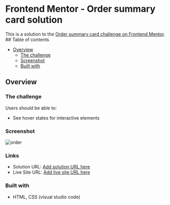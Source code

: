 # Frontend Mentor - Order summary card solution

This is a solution to the [Order summary card challenge on Frontend Mentor](https://www.frontendmentor.io/challenges/order-summary-component-QlPmajDUj). \## Table of contents

- [Overview](#overview)
  - [The challenge](#the-challenge)
  - [Screenshot](#screenshot)
  - [Built with](#built-with)
## Overview

### The challenge

Users should be able to:

- See hover states for interactive elements

### Screenshot

![order](./images/order.png.jpg)

### Links

- Solution URL: [Add solution URL here](https://your-solution-url.com)
- Live Site URL: [Add live site URL here](https://your-live-site-url.com)

### Built with

- HTML, CSS (visual studio code)


